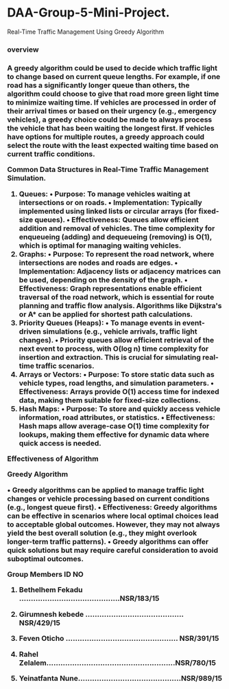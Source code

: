 # DAA-Group-5-Mini-Project.
Real-Time Traffic Management Using Greedy Algorithm

<h3>overview <h3>


A greedy algorithm could be used to decide which traffic light to change based on current queue lengths. For example, if one road has a significantly longer queue than others, the algorithm could choose to give that road more green light time to minimize waiting time.
If vehicles are processed in order of their arrival times or based on their urgency (e.g., emergency vehicles), a greedy choice could be made to always process the vehicle that has been waiting the longest first.
If vehicles have options for multiple routes, a greedy approach could select the route with the least expected waiting time based on current traffic conditions.


Common Data Structures in  Real-Time Traffic  Management  Simulation.

1. Queues:
   • Purpose: To manage vehicles waiting at intersections or on roads.
   • Implementation: Typically implemented using linked lists or circular arrays (for fixed-size queues).
   • Effectiveness: Queues allow efficient addition and removal of vehicles. The time complexity for enqueueing (adding) and dequeueing (removing) is O(1), which is optimal for managing waiting vehicles.
2. Graphs:
   • Purpose: To represent the road network, where intersections are nodes and roads are edges.
   • Implementation: Adjacency lists or adjacency matrices can be used, depending on the density of the graph.
   • Effectiveness: Graph representations enable efficient traversal of the road network, which is essential for route planning and traffic flow analysis. Algorithms like Dijkstra's or A* can be applied for shortest path calculations.
3. Priority Queues (Heaps):
   • To manage events in event-driven simulations (e.g., vehicle arrivals, traffic light changes).
•	Priority queues allow efficient retrieval of the next event to process, with O(log n) time complexity for insertion and extraction. This is crucial for simulating real-time traffic scenarios.
4. Arrays or Vectors:
   • Purpose: To store static data such as vehicle types, road lengths, and simulation parameters.
   • Effectiveness: Arrays provide O(1) access time for indexed data, making them suitable for fixed-size collections.
5. Hash Maps:
   • Purpose: To store and quickly access vehicle information, road attributes, or statistics.
   • Effectiveness: Hash maps allow average-case O(1) time complexity for lookups, making them effective for dynamic data where quick access is needed.


Effectiveness of Algorithm

 
 Greedy Algorithm
   
   • Greedy algorithms can be applied to manage traffic light changes or vehicle processing based on current conditions (e.g., longest queue first).
   • Effectiveness: Greedy algorithms can be effective in scenarios where local optimal choices lead to acceptable global outcomes. However, they may not always yield the best overall solution (e.g., they might overlook longer-term traffic patterns).
• Greedy algorithms can offer quick solutions but may require careful consideration to avoid suboptimal outcomes.






Group Members                       ID NO

1. Bethelhem Fekadu …………………………………….NSR/183/15
 
2. Girumnesh kebede ……………………………………NSR/429/15

3. Feven Oticho ………………………………………… NSR/391/15
   
5. Rahel Zelalem………………………............................NSR/780/15
   
7. Yeinatfanta Nune……………………………………..NSR/989/15
